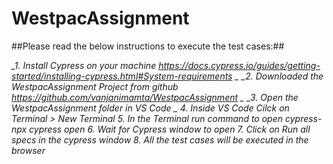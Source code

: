 # WestpacAssignment

##Please read the below instructions to execute the test cases:##

*_1. Install Cypress on your machine  https://docs.cypress.io/guides/getting-started/installing-cypress.html#System-requirements _*
*_2. Downloaded the WestpacAssignment Project from github https://github.com/vanjanimamta/WestpacAssignment _*
*_3. Open the WestpacAssignment folder in VS Code _*
*_4. Inside VS Code Cilck on Terminal > New Terminal_*
*_5. In the Terminal run command to open cypress- npx cypress open_*
*_6. Wait for Cypress window to open_*
*_7. Click on Run all  specs in the cypress window_*
*_8. All the test cases will be executed in the browser_*
